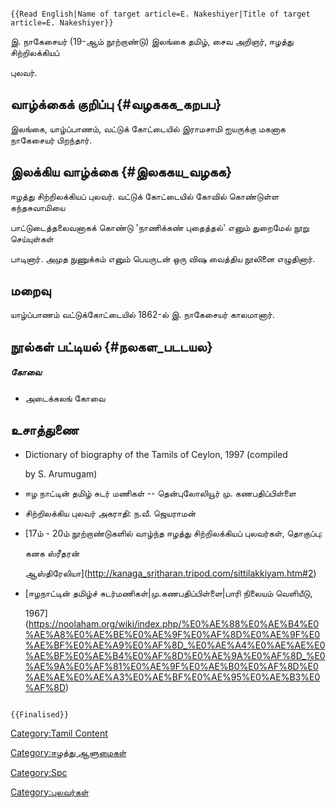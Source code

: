```{=mediawiki}
{{Read English|Name of target article=E. Nakeshiyer|Title of target article=E. Nakeshiyer}}
```
இ. நாகேசையர் (19-ஆம் நூற்றாண்டு) இலங்கை தமிழ், சைவ அறிஞர், ஈழத்து சிற்றிலக்கியப்
புலவர்.

## வாழ்க்கைக் குறிப்பு {#வழககக_கறபப}

இலங்கை, யாழ்ப்பாணம், வட்டுக் கோட்டையில் இராமசாமி ஐயருக்கு மகனாக நாகேசையர் பிறந்தார்.

## இலக்கிய வாழ்க்கை {#இலககய_வழகக}

ஈழத்து சிற்றிலக்கியப் புலவர். வட்டுக் கோட்டையில் கோவில் கொண்டுள்ள கந்தசுவாமியை
பாட்டுடைத்தலைவனாகக் கொண்டு 'நாணிக்கண் புதைத்தல்' எனும் துறைமேல் நூறு செய்யுள்கள்
பாடினார். அமுத நுணுக்கம் எனும் பெயருடன் ஒரு விஷ வைத்திய நூலினை எழுதினார்.

## மறைவு

யாழ்ப்பாணம் வட்டுக்கோட்டையில் 1862-ல் இ. நாகேசையர் காலமானார்.

## நூல்கள் பட்டியல் {#நலகள_படடயல}

##### கோவை

-   அடைக்கலங் கோவை

## உசாத்துணை

-   Dictionary of biography of the Tamils of Ceylon, 1997 (compiled
    by S. Arumugam)
-   ஈழ நாட்டின் தமிழ் சுடர் மணிகள் -- தென்புலோலியூர் மு. கணபதிப்பிள்ளை
-   சிற்றிலக்கிய புலவர் அகராதி: ந.வீ. ஜெயராமன்
-   [17ம் - 20ம் நூற்றாண்டுகளில் வாழ்ந்த ஈழத்து சிற்றிலக்கியப் புலவர்கள், தொகுப்பு:
    கனக ஸ்ரீதரன்
    ஆஸ்திரேலியா](http://kanaga_sritharan.tripod.com/sittilakkiyam.htm#2)
-   [ஈழநாட்டின் தமிழ்ச் சுடர்மணிகள்\|மு.கணபதிப்பிள்ளை\|பாரி நிலையம் வெளியீடு,
    1967](https://noolaham.org/wiki/index.php/%E0%AE%88%E0%AE%B4%E0%AE%A8%E0%AE%BE%E0%AE%9F%E0%AF%8D%E0%AE%9F%E0%AE%BF%E0%AE%A9%E0%AF%8D_%E0%AE%A4%E0%AE%AE%E0%AE%BF%E0%AE%B4%E0%AF%8D%E0%AE%9A%E0%AF%8D_%E0%AE%9A%E0%AF%81%E0%AE%9F%E0%AE%B0%E0%AF%8D%E0%AE%AE%E0%AE%A3%E0%AE%BF%E0%AE%95%E0%AE%B3%E0%AF%8D)

```{=mediawiki}
{{Finalised}}
```
[Category:Tamil Content](Category:Tamil_Content "wikilink")
[Category:ஈழத்து ஆளுமைகள்](Category:ஈழத்து_ஆளுமைகள் "wikilink")
[Category:Spc](Category:Spc "wikilink")
[Category:புலவர்கள்](Category:புலவர்கள் "wikilink")
